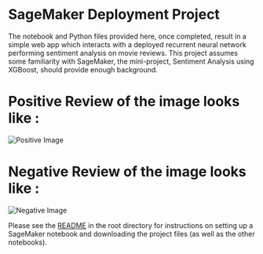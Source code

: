 # SageMaker Deployment Project

The notebook and Python files provided here, once completed, result in a simple web app which interacts with a deployed recurrent neural network performing sentiment analysis on movie reviews. This project assumes some familiarity with SageMaker, the mini-project, Sentiment Analysis using XGBoost, should provide enough background.


# Positive Review of the image looks like : 
![Positive Image](https://github.com/rapolupavans/Sentiment_Analysis_Sagemaker/blob/master/Images/Positive_Review.png)


# Negative Review of the image looks like :
![Negative Image](https://github.com/rapolupavans/Sentiment_Analysis_Sagemaker/blob/master/Images/Negative_Review.png)


Please see the [README](https://github.com/udacity/sagemaker-deployment/tree/master/README.md) in the root directory for instructions on setting up a SageMaker notebook and downloading the project files (as well as the other notebooks).


